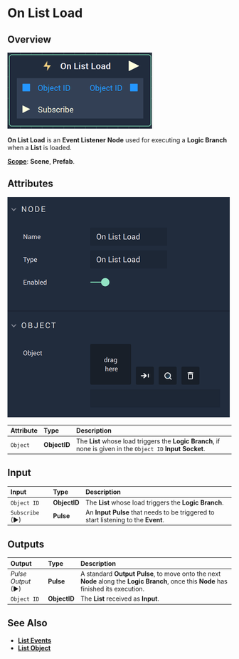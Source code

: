 # On List Load

## Overview

![The On List Load Node.](../../../.gitbook/assets/onlistloadnode.png)

**On List Load** is an **Event Listener** **Node** used for executing a **Logic Branch** when a **List** is loaded.

[**Scope**](../../overview.md#scopes): **Scene**, **Prefab**.

## Attributes

![The On List Load Node Attributes.](../../../.gitbook/assets/onlistloadattributes.png)

| Attribute | Type | Description |
| :--- | :--- | :--- |
| `Object` | **ObjectID** | The **List** whose load triggers the **Logic Branch**, if none is given in the `Object ID` **Input Socket**. |

## Input 

| Input | Type | Description |
| :--- | :--- | :--- |
| `Object ID` | **ObjectID** | The **List** whose load triggers the **Logic Branch**.
| `Subscribe` (►)|**Pulse** | An **Input Pulse** that needs to be triggered to start listening to the **Event**. |

## Outputs

| Output | Type | Description |
| :--- | :--- | :--- |
| _Pulse Output_ \(►\) | **Pulse** | A standard **Output Pulse**, to move onto the next **Node** along the **Logic Branch**, once this **Node** has finished its execution. |
| `Object ID` | **ObjectID** | The **List** received as **Input**. |

## See Also

* [**List Events**](./)
* [**List Object**](../../../objects-and-types/scene-objects/list-widget.md)

